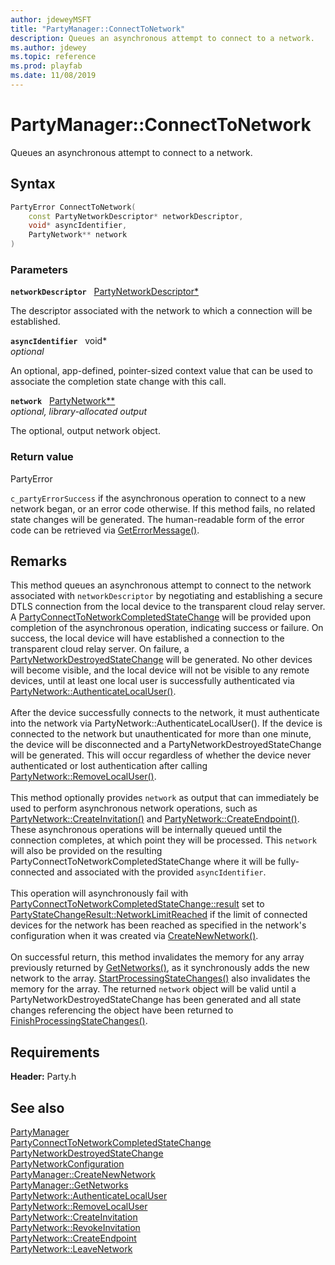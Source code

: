 ```yaml
---
author: jdeweyMSFT
title: "PartyManager::ConnectToNetwork"
description: Queues an asynchronous attempt to connect to a network.
ms.author: jdewey
ms.topic: reference
ms.prod: playfab
ms.date: 11/08/2019
---
```


# PartyManager::ConnectToNetwork  

Queues an asynchronous attempt to connect to a network.  

## Syntax  
  
```cpp
PartyError ConnectToNetwork(  
    const PartyNetworkDescriptor* networkDescriptor,  
    void* asyncIdentifier,  
    PartyNetwork** network  
)  
```  
  
### Parameters  
  
**`networkDescriptor`** &nbsp; [PartyNetworkDescriptor*](../../../structs/partynetworkdescriptor.md)  
  
The descriptor associated with the network to which a connection will be established.  
  
**`asyncIdentifier`** &nbsp; void*  
*optional*  
  
An optional, app-defined, pointer-sized context value that can be used to associate the completion state change with this call.  
  
**`network`** &nbsp; [PartyNetwork**](../../PartyNetwork/partynetwork.md)  
*optional, library-allocated output*  
  
The optional, output network object.  
  
  
### Return value  
PartyError
  
```c_partyErrorSuccess``` if the asynchronous operation to connect to a new network began, or an error code otherwise. If this method fails, no related state changes will be generated. The human-readable form of the error code can be retrieved via [GetErrorMessage()](partymanager_geterrormessage.md).
  
## Remarks  
  
This method queues an asynchronous attempt to connect to the network associated with `networkDescriptor` by negotiating and establishing a secure DTLS connection from the local device to the transparent cloud relay server. A [PartyConnectToNetworkCompletedStateChange](../../../structs/partyconnecttonetworkcompletedstatechange.md) will be provided upon completion of the asynchronous operation, indicating success or failure. On success, the local device will have established a connection to the transparent cloud relay server. On failure, a [PartyNetworkDestroyedStateChange](../../../structs/partynetworkdestroyedstatechange.md) will be generated. No other devices will become visible, and the local device will not be visible to any remote devices, until at least one local user is successfully authenticated via [PartyNetwork::AuthenticateLocalUser()](../../PartyNetwork/methods/partynetwork_authenticatelocaluser.md). <br /><br /> After the device successfully connects to the network, it must authenticate into the network via PartyNetwork::AuthenticateLocalUser(). If the device is connected to the network but unauthenticated for more than one minute, the device will be disconnected and a PartyNetworkDestroyedStateChange will be generated. This will occur regardless of whether the device never authenticated or lost authentication after calling [PartyNetwork::RemoveLocalUser()](../../PartyNetwork/methods/partynetwork_removelocaluser.md).   <br /><br /> This method optionally provides `network` as output that can immediately be used to perform asynchronous network operations, such as [PartyNetwork::CreateInvitation()](../../PartyNetwork/methods/partynetwork_createinvitation.md) and [PartyNetwork::CreateEndpoint()](../../PartyNetwork/methods/partynetwork_createendpoint.md). These asynchronous operations will be internally queued until the connection completes, at which point they will be processed. This `network` will also be provided on the resulting PartyConnectToNetworkCompletedStateChange where it will be fully-connected and associated with the provided `asyncIdentifier`.   <br /><br /> This operation will asynchronously fail with [PartyConnectToNetworkCompletedStateChange::result](../../../structs/partyconnecttonetworkcompletedstatechange.md) set to [PartyStateChangeResult::NetworkLimitReached](../../../enums/partystatechangeresult.md) if the limit of connected devices for the network has been reached as specified in the network's configuration when it was created via [CreateNewNetwork()](partymanager_createnewnetwork.md).   <br /><br /> On successful return, this method invalidates the memory for any array previously returned by [GetNetworks()](partymanager_getnetworks.md), as it synchronously adds the new network to the array. [StartProcessingStateChanges()](partymanager_startprocessingstatechanges.md) also invalidates the memory for the array. The returned `network` object will be valid until a PartyNetworkDestroyedStateChange has been generated and all state changes referencing the object have been returned to [FinishProcessingStateChanges()](partymanager_finishprocessingstatechanges.md).
  
## Requirements  
  
**Header:** Party.h
  
## See also  
[PartyManager](../partymanager.md)  
[PartyConnectToNetworkCompletedStateChange](../../../structs/partyconnecttonetworkcompletedstatechange.md)  
[PartyNetworkDestroyedStateChange](../../../structs/partynetworkdestroyedstatechange.md)  
[PartyNetworkConfiguration](../../../structs/partynetworkconfiguration.md)  
[PartyManager::CreateNewNetwork](partymanager_createnewnetwork.md)  
[PartyManager::GetNetworks](partymanager_getnetworks.md)  
[PartyNetwork::AuthenticateLocalUser](../../PartyNetwork/methods/partynetwork_authenticatelocaluser.md)  
[PartyNetwork::RemoveLocalUser](../../PartyNetwork/methods/partynetwork_removelocaluser.md)  
[PartyNetwork::CreateInvitation](../../PartyNetwork/methods/partynetwork_createinvitation.md)  
[PartyNetwork::RevokeInvitation](../../PartyNetwork/methods/partynetwork_revokeinvitation.md)  
[PartyNetwork::CreateEndpoint](../../PartyNetwork/methods/partynetwork_createendpoint.md)  
[PartyNetwork::LeaveNetwork](../../PartyNetwork/methods/partynetwork_leavenetwork.md)
  
  
